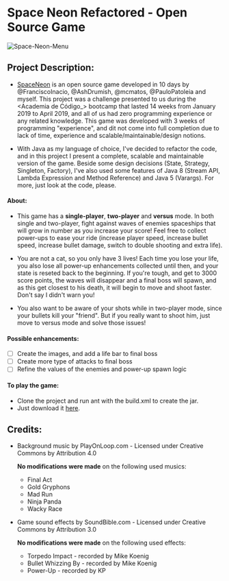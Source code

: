# **Space Neon Refactored** - Open Source Game

![Space-Neon-Menu](https://i.imgur.com/gWsiMS3.png)

## **Project Description**:

- [SpaceNeon](https://github.com/DavidPVaz/SpaceNeon) is an open source game developed in 10 days by @FranciscoInacio, 
@AshDrumish, @mcmatos, @PauloPatoleia and myself. This project was a challenge presented to us during the <Academia de Código_>
bootcamp that lasted 14 weeks from January 2019 to April 2019, and all of us had zero programming experience or any related 
knowledge. This game was developed with 3 weeks of programming "experience", and dit not come into full completion due to lack
of time, experience and scalable/maintainable/design notions.

- With Java as my language of choice, I've decided to refactor the code, and in this project I present a complete, 
scalable and maintainable version of the game. Beside some design decisions (State, Strategy, Singleton, Factory), I've also
used some features of Java 8 (Stream API, Lambda Expression and Method Reference) and Java 5 (Varargs). For more, just look at 
the code, please.

#### **About**:

- This game has a **single-player**, **two-player** and **versus** mode. In both single and two-player, fight against waves of 
enemies spaceships that will grow in number as you increase your score! Feel free to collect power-ups to ease your ride 
(increase player speed, increase bullet speed, increase bullet damage, switch to double shooting and extra life). 

- You are not a cat, so you only have 3 lives! Each time you lose your life, you also lose all power-up enhancements collected 
until then, and your state is reseted back to the beginning. If you're tough, and get to 3000 score points, the waves will 
disappear and a final boss will spawn, and as this get closest to his death, it will begin to move and shoot faster. Don't say
I didn't warn you! 

- You also want to be aware of your shots while in two-player mode, since your bullets kill your "friend". But if you really want
to shoot him, just move to versus mode and solve those issues!

#### **Possible enhancements**:

- [ ] Create the images, and add a life bar to final boss
- [ ] Create more type of attacks to final boss
- [ ] Refine the values of the enemies and power-up spawn logic

#### **To play the game**:
- Clone the project and run ant with the build.xml to create the jar.
- Just download it [here](https://drive.google.com/open?id=1UgTA54ZEfFO5BHxKHRGcXLvqi-oIu2Kw).

## **Credits**:

- Background music by PlayOnLoop.com - Licensed under Creative Commons by Attribution 4.0
  
  **No modifications were made** on the following used musics:
  - Final Act
  - Gold Gryphons
  - Mad Run
  - Ninja Panda
  - Wacky Race
  
- Game sound effects by SoundBible.com - Licensed under Creative Commons by Attribution 3.0

  **No modifications were made** on the following used effects:
  - Torpedo Impact - recorded by Mike Koenig
  - Bullet Whizzing By - recorded by Mike Koenig
  - Power-Up - recorded by KP
